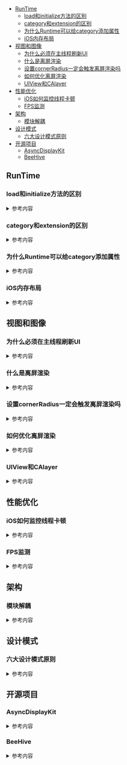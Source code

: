 - [RunTime](#RunTime)
    -   [load和initialize方法的区别](#load和initialize方法的区别)
    -   [category和extension的区别](#category和extension的区别)
    -   [为什么Runtime可以给category添加属性](#为什么Runtime可以给category添加属性)
    -   [iOS内存布局](#iOS内存布局)
- [视图和图像](#视图和图像)
    -   [为什么必须在主线程刷新UI](#为什么必须在主线程刷新UI)
    -   [什么是离屏渲染](#什么是离屏渲染)
    -   [设置cornerRadius一定会触发离屏渲染吗](#设置cornerRadius一定会触发离屏渲染吗)
    -   [如何优化离屏渲染](#如何优化离屏渲染)
    -   [UIView和CAlayer](#UIView和CAlayer)
- [性能优化](#性能优化)
     -   [iOS如何监控线程卡顿](#iOS如何监控线程卡顿)
     -   [FPS监测](#FPS监测)
- [架构](#架构)
    -   [模块解耦](#模块解耦)
- [设计模式](#设计模式)
    -   [六大设计模式原则](#六大设计模式原则)  
- [开源项目](#开源项目)
    -   [AsyncDisplayKit](#AsyncDisplayKit)
    -   [BeeHive](#BeeHive)
   
   
## RunTime
### load和initialize方法的区别
<details>
<summary> 参考内容 </summary>

注意点:
+initialize和+load的很大区别是，+initialize是通过objc_msgSend进行调用的，所以有以下特点

- 如果子类没有实现+initialize，会调用父类的+initialize（所以父类的+initialize可能会被调用多次）
- 如果分类实现了+initialize，就覆盖类本身的+initialize调用

1.调用方式
- load是根据函数地址直接调用
- initialize是通过objc_msgSend调用

2.调用时刻
- load是runtime加载类、分类的时候调用（只会调用1次）
- initialize是类第一次接收到消息的时候调用，每一个类只会initialize一次（父类的initialize方法可能会被调用多次）



3.load、initialize的调用顺序？

**load:**
1.先调用类的load
- 先编译的类，优先调用load
- 调用子类的load之前，会先调用父类的load

2.再调用分类的load
- 先编译的分类，优先调用load

**initialize:**
1.先初始化父类
2.再初始化子类（可能最终调用的是父类的initialize方法）
</details>

### category和extension的区别
<details>
<summary> 参考内容 </summary>

> extension可以添加实例变量，而category是无法添加实例变量的（因为在运行期，对象的内存布局已经确定，如果添加实例变量就会破坏类的内部布局，这对编译型语言来说是灾难性的）。

- extension在编译期决议，它就是类的一部分，但是category则完全不一样，它是在运行期决议的。extension在编译期和头文件里的@interface以及实现文件里的@implement一起形成一个完整的类，它、extension伴随类的产生而产生，亦随之一起消亡。

- extension一般用来隐藏类的私有信息，你必须有一个类的源码才能为一个类添加extension，所以你无法为系统的类比如NSString添加extension，除非创建子类再添加extension。而category不需要有类的源码，我们可以给系统提供的类添加category。

- extension可以添加实例变量，而category不可以。

- extension和category都可以添加属性，但是category的属性不能生成成员变量和getter、setter方法的实现。

</details>

### 为什么Runtime可以给category添加属性

<details>
<summary> 参考内容 </summary>

关联对象都由AssociationsManager管理，AssociationsManager里面是由一个静态AssociationsHashMap来存储所有的关联对象的。这相当于把所有对象的关联对象都存在一个全局map里面。而map的的key是这个对象的指针地址（任意两个不同对象的指针地址一定是不同的），而这个map的value又是另外一个AssAssociationsHashMap，里面保存了关联对象的kv对。

</details>

### iOS内存布局
<details>
<summary> 参考内容 </summary>

iOS程序安装之后，是以Mach-o文件的格式保存在iOS设备里面，当启动程序时，对应的Mach-o文件就会被加载进内存。内存布局已确定，寻址快，开销小。
![参考图示](https://imgconvert.csdnimg.cn/aHR0cHM6Ly91cGxvYWQtaW1hZ2VzLmppYW5zaHUuaW8vdXBsb2FkX2ltYWdlcy8xMzg3NDcyLTUzMzgxNDU1ZGIzYmIwYzkucG5n?x-oss-process=image/format,png)

</details>
   
## 视图和图像
### 为什么必须在主线程刷新UI

<details>
<summary> 参考内容 </summary>

- 线程：UIKit并不是一个线程安全的类，UI操作涉及到渲染访问各种View对象的属性，如果异步操作下会存在读写问题，而为其加锁则会耗费大量资源并拖慢运行速度。
- 事件：整个程序的起点UIApplication是在主线程进行初始化，所有的用户事件都是在主线程上进行传递（如点击、拖动），所以view只能在主线程上才能对事件进行响应。
- 渲染：由于图像的渲染需要以60帧的刷新率在屏幕上 同时 更新，在非主线程异步化的情况下无法确定这个处理过程能够实现同步更新。在子线程中如果要对UI 进行更新，必须等到该子线程运行结束才能把UI的更新提交给渲染服务。

</details>

### 什么是离屏渲染
<details>
<summary> 参考内容 </summary>

如果要在显示屏上显示内容，我们至少需要一块与屏幕像素数据量一样大的frame buffer，作为像素数据存储区域，而这也是GPU存储渲染结果的地方。如果有时因为面临一些限制，无法把渲染结果直接写入frame buffer，而是先暂存在另外的内存区域，之后再写入frame buffer，那么这个过程被称之为离屏渲染。

![参考图示](https://pic3.zhimg.com/80/v2-c448aaebe3cf19e37101ce16a799cdd2_720w.jpg)
渲染结果先经过了离屏buffer，再到frame buffer

</details>

### 设置cornerRadius一定会触发离屏渲染吗
<details>
<summary> 参考内容 </summary>

不一定。
cornerRadius+clipsToBounds，原因就如同上面提到的，不得已只能另开一块内存来操作。而如果只是设置cornerRadius（如不需要剪切内容，只需要一个带圆角的边框），或者只是需要裁掉矩形区域以外的内容（虽然也是剪切，但是稍微想一下就可以发现，对于纯矩形而言，实现这个算法似乎并不需要另开内存），并不会触发离屏渲染。

</details>

### 如何优化离屏渲染
<details>
<summary> 参考内容 </summary>

- 应用AsyncDisplayKit(Texture)作为主要渲染框架，对于文字和图片的异步渲染操作交由框架来处理。

- 对于图片的圆角，统一采用“precomposite”的策略，也就是不经由容器来做剪切，而是预先使用CoreGraphics为图片裁剪圆角。

- 对于视频的圆角，由于实时剪切非常消耗性能，我们会创建四个白色弧形的layer盖住四个角，从视觉上制造圆角的效果。

- 对于view的圆形边框，如果没有backgroundColor，可以放心使用cornerRadius来做。
- 对于所有的阴影，使用shadowPath来规避离屏渲染。
- 对于特殊形状的view，使用layer mask并打开shouldRasterize来对渲染结果进行缓存。
- 对于模糊效果，不采用系统提供的UIVisualEffect，而是另外实现模糊效果（CIGaussianBlur），并手动管理渲染结果。

</details>

### UIView和CAlayer
<details>
<summary> 参考内容 </summary>

UIView主要处理事件传递，CAlayer主要做视图显示，之所以这样设计，是因为单一功能原则。

</details>

## 性能优化
### iOS如何监控线程卡顿
<details>
<summary> 参考内容 </summary>

**卡顿原因：**
- 死锁
- 抢锁
- 大量的Ui绘制,复杂的UI，图文混排
- 主线程大量IO、大量计算

**监控方法：**
- 首先，创建一个观察者runLoopObserver，用于观察主线程的runloop状态。同时，还要创建一个信号量dispatchSemaphore，用于保证同步操作。
- 其次，将观察者runLoopObserver添加到主线程runloop中观察。
- 然后，开启一个子线程，并且在子线程中开启一个持续的loop来监控主线程runloop的状态。
- 如果发现主线程runloop的状态卡在为BeforeSources或者AfterWaiting超过88毫秒时，即表明主线程当前卡顿。这时候，我们保存主线程当前的调用堆栈即可达成监控目的。

</details>

### FPS监测
<details>
<summary> 参考内容 </summary>

通常情况下，屏幕会保持60hz/s的刷新速度，每次刷新时会发出一个屏幕刷新信号，CADisplayLink允许我们注册一个与刷新信号同步的回调处理。可以通过屏幕刷新机制来展示fps值。

正常情况下，屏幕会保持60hz/s的刷新速度，所以1秒内fpsDisplayLinkAction:方法会调用60次。

</details>

## 架构
### 模块解耦

<details>
<summary> 参考内容 </summary>

- URLRouter：将不同的模块定义成为不同的URL，通过URL的形式进行跨模块调用。
- Target-Action：利用OC的runtime能力，动态的调用指定Target的action；
- ProtocolClass：模块实现指定的协议，依赖方通过协议对象以及协议方法对模块进行访问。

</details>

## 设计模式
### 六大设计模式原则
<details>
<summary> 参考内容 </summary>

- 单一功能原则：对象功能要单一，不要在一个对象里添加很多功能。
- 里氏替换原则：子类对象，可以替代基类对象。
- 依赖倒置原则：方法应该依赖抽象，不要依赖实例。iOS 开发就是高层业务方法依赖于协议。
- 接口隔离原则：接口的用途要单一，不要在一个接口上根据不同入参实现多个功能。
- 迪米特法则：类间解耦，低耦合，高内聚。
- 开放封闭原则：尽量通过扩展软件实体来解决需求变化，而不是通过修改已有的代码来完成变化。

</details>

## 开源项目
### AsyncDisplayKit
<details>
<summary> 参考内容 </summary>

>  实际上，从上面的一些解释也可以看出，ASDK最大的特点就是"异步"。
将消耗时间的渲染、图片解码、布局以及其它 UI 操作等等全部移出主线程，这样主线程就可以对用户的操作及时做出反应，来达到流畅运行的目的。Github：[AsyncDisplayKit](https://github.com/facebookarchive/AsyncDisplayKit)

- 布局：
iOS自带的Autolayout在布局性能上存在瓶颈，并且只能在主线程进行计算。（参考Auto Layout Performance on iOS）因此ASDK弃用了Autolayout，自己参考自家的ComponentKit设计了一套布局方式。

- 渲染：
对于大量文本，图片等的渲染，UIKit组件只能在主线程并且可能会造成GPU绘制的资源紧张。ASDK使用了一些方法，比如图层的预混合等，并且异步的在后台绘制图层，不阻塞主线程的运行。

- 系统对象创建与销毁：
UIKit组件封装了CALayer图层的对象，在创建、调整、销毁的时候，都会在主线程消耗资源。ASDK自己设计了一套Node机制，也能够调用。
</details>

### BeeHive
<details>
<summary> 参考内容 </summary>

>  BeeHive是用于iOS应用开发的App模块化编程的框架实现方案，吸收了Spring框架Service的理念来实现模块间的API耦合。Github：[BeeHive](https://github.com/alibaba/BeeHive)

</details>
